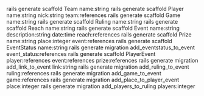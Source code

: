 rails generate scaffold Team name:string
rails generate scaffold Player name:string nick:string team:references
rails generate scaffold Game name:string
rails generate scaffold Ruling name:string
rails generate scaffold Reach name:string
rails generate scaffold Event name:string description:string date:time reach:references
rails generate scaffold Prize name:string place:integer event:references
rails generate scaffold EventStatus name:string
rails generate migration add_eventstatus_to_event event_status:references
rails generate scaffold PlayerEvent player:references event:references prize:references
rails generate migration add_link_to_event link:string
rails generate migration add_ruling_to_event ruling:references
rails generate migration add_game_to_event game:references
rails generate migration add_place_to_player_event place:integer
rails generate migration add_players_to_ruling players:integer
